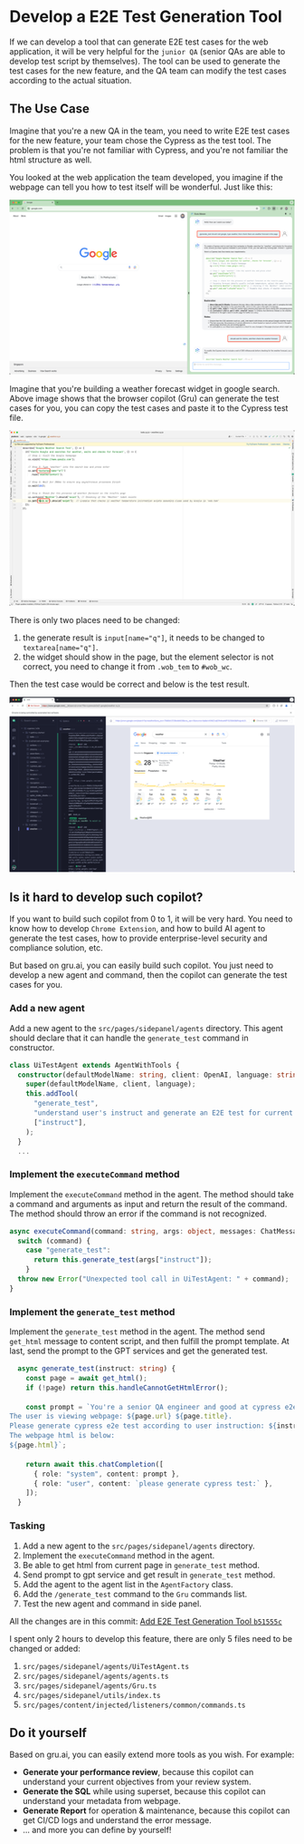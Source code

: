 # Develop a E2E Test Generation Tool

If we can develop a tool that can generate E2E test cases for the web application, it will be very helpful for the `junior QA` (senior QAs are able to develop test script by themselves). The tool can be used to generate the test cases for the new feature, and the QA team can modify the test cases according to the actual situation.

## The Use Case

Imagine that you're a new QA in the team, you need to write E2E test cases for the new feature, your team chose the Cypress as the test tool. The problem is that you're not familiar with Cypress, and you're not familiar the html structure as well. 

You looked at the web application the team developed, you imagine if the webpage can tell you how to test itself will be wonderful. Just like this:

![usecases/cypress_generate_test.png](../images/usecases/cypress_generate_test.png)

Imagine that you're building a weather forecast widget in google search. Above image shows that the browser copilot (Gru) can generate the test cases for you, you can copy the test cases and paste it to the Cypress test file.

![usecases/cypress_save_and_modify_script.png](../images/usecases/cypress_save_and_modify_script.png)

There is only two places need to be changed:
1. the generate result is `input[name="q"]`, it needs to be changed to `textarea[name="q"]`.
2. the widget should show in the page, but the element selector is not correct, you need to change it from `.wob_tem` to `#wob_wc`. 

Then the test case would be correct and below is the test result.

![usecases/cypress_weather_forecast_test_case.png](../images/usecases/cypress_weather_forecast_test_case.png)

## Is it hard to develop such copilot?

If you want to build such copilot from 0 to 1, it will be very hard. You need to know how to develop `Chrome Extension`, and how to build AI agent to generate the test cases, how to provide enterprise-level security and compliance solution, etc.

But based on gru.ai, you can easily build such copilot. You just need to develop a new agent and command, then the copilot can generate the test cases for you.

### Add a new agent
Add a new agent to the `src/pages/sidepanel/agents` directory. This agent should declare that it can handle the `generate_test` command in constructor.
```typescript
class UiTestAgent extends AgentWithTools {
  constructor(defaultModelName: string, client: OpenAI, language: string) {
    super(defaultModelName, client, language);
    this.addTool(
      "generate_test",
      "understand user's instruct and generate an E2E test for current viewing webpage",
      ["instruct"],
    );
  }
  ...
```

### Implement the `executeCommand` method
Implement the `executeCommand` method in the agent. The method should take a command and arguments as input and return the result of the command. The method should throw an error if the command is not recognized.
```typescript
async executeCommand(command: string, args: object, messages: ChatMessage[]): Promise<any> {
  switch (command) {
    case "generate_test":
      return this.generate_test(args["instruct"]);
    }
  throw new Error("Unexpected tool call in UiTestAgent: " + command);
}
```

### Implement the `generate_test` method
Implement the `generate_test` method in the agent. The method send `get_html` message to content script, and then fulfill the prompt template. At last, send the prompt to the GPT services and get the generated test.
```typescript
  async generate_test(instruct: string) {
    const page = await get_html();
    if (!page) return this.handleCannotGetHtmlError();

    const prompt = `You're a senior QA engineer and good at cypress e2e test.
The user is viewing webpage: ${page.url} ${page.title}.
Please generate cypress e2e test according to user instruction: ${instruct}
The webpage html is below:
${page.html}`;

    return await this.chatCompletion([
      { role: "system", content: prompt },
      { role: "user", content: `please generate cypress test:` },
    ]);
  }
```

### Tasking
1. Add a new agent to the `src/pages/sidepanel/agents` directory.
2. Implement the `executeCommand` method in the agent.
3. Be able to get html from current page in `generate_test` method.
4. Send prompt to gpt service and get result in `generate_test` method.
5. Add the agent to the agent list in the `AgentFactory` class.
6. Add the `/generate_test` command to the `Gru` commands list.
7. Test the new agent and command in side panel.

All the changes are in this commit: [Add E2E Test Generation Tool `b51555c`](https://github.com/yingrui/gru.ai/commit/b51555c2192b2b60a9a01f6466f94a96bb302677)

I spent only 2 hours to develop this feature, there are only 5 files need to be changed or added:
1. `src/pages/sidepanel/agents/UiTestAgent.ts`
2. `src/pages/sidepanel/agents/agents.ts`
3. `src/pages/sidepanel/agents/Gru.ts`
4. `src/pages/sidepanel/utils/index.ts`
5. `src/pages/content/injected/listeners/common/commands.ts`

## Do it yourself
Based on gru.ai, you can easily extend more tools as you wish. For example: 
* **Generate your performance review**, because this copilot can understand your current objectives from your review system. 
* **Generate the SQL** while using superset, because this copilot can understand your metadata from webpage. 
* **Generate Report** for operation & maintenance, because this copilot can get CI/CD logs and understand the error message.
* ... and more you can define by yourself!
